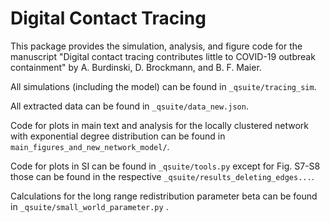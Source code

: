 # Digital Contact Tracing

This package provides the simulation, analysis, and figure code for the manuscript "Digital
contact tracing contributes little to COVID-19 outbreak containment" by A. Burdinski, D. Brockmann, and B. F. Maier.

All simulations (including the model) can be found in `_qsuite/tracing_sim`.

All extracted data can be found in `_qsuite/data_new.json`.

Code for plots in main text and analysis for the locally clustered network with
exponential degree distribution can be found in `main_figures_and_new_network_model/`.

Code for plots in SI can be found in `_qsuite/tools.py` except for Fig. S7-S8 those can
be found in the respective `_qsuite/results_deleting_edges...`.

Calculations for the long range redistribution parameter beta can be found in
`_qsuite/small_world_parameter.py` .
